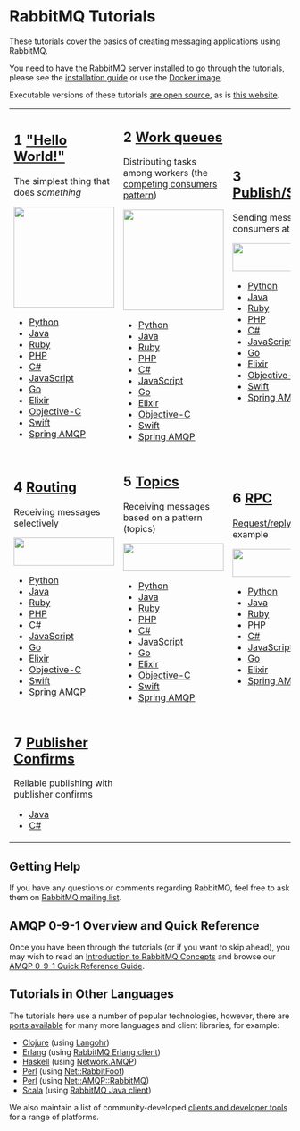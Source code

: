 <!--
Copyright (c) 2007-2020 VMware, Inc. or its affiliates.

All rights reserved. This program and the accompanying materials
are made available under the terms of the under the Apache License,
Version 2.0 (the "License”); you may not use this file except in compliance
with the License. You may obtain a copy of the License at

https://www.apache.org/licenses/LICENSE-2.0

Unless required by applicable law or agreed to in writing, software
distributed under the License is distributed on an "AS IS" BASIS,
WITHOUT WARRANTIES OR CONDITIONS OF ANY KIND, either express or implied.
See the License for the specific language governing permissions and
limitations under the License.
-->

# RabbitMQ Tutorials 

These tutorials cover the basics of creating messaging
applications using RabbitMQ.

You need to have the RabbitMQ server installed to go through
the tutorials, please see the [installation guide](download.html) or
use the [Docker image](https://registry.hub.docker.com/_/rabbitmq/).

Executable versions of these tutorials [are open source](https://github.com/rabbitmq/rabbitmq-tutorials),
as is [this website](https://github.com/rabbitmq/rabbitmq-website).

<table id="tutorials">
  <tr>
  <td id="tutorial-one">
    <h2><span class="tute-num">1</span> <a href="/tutorials/tutorial-one-python.html">"Hello World!"</a></h2>
    <p>
      The simplest thing that does <em>something</em>
    </p>
    <p><img src="/img/tutorials/python-one.png" width="180"  /></p>
    <ul>
      <li><a href="/tutorials/tutorial-one-python.html">Python</a></li>
      <li><a href="/tutorials/tutorial-one-java.html">Java</a></li>
      <li><a href="/tutorials/tutorial-one-ruby.html">Ruby</a></li>
      <li><a href="/tutorials/tutorial-one-php.html">PHP</a></li>
      <li><a href="/tutorials/tutorial-one-dotnet.html">C#</a></li>
      <li><a href="/tutorials/tutorial-one-javascript.html">JavaScript</a></li>
      <li><a href="/tutorials/tutorial-one-go.html">Go</a></li>
      <li><a href="/tutorials/tutorial-one-elixir.html">Elixir</a></li>
      <li><a href="/tutorials/tutorial-one-objectivec.html">Objective-C</a></li>
      <li><a href="/tutorials/tutorial-one-swift.html">Swift</a></li>
      <li><a href="/tutorials/tutorial-one-spring-amqp.html">Spring AMQP</a></li>
    </ul>
  </td>

  <td id="tutorial-two">
    <h2><span class="tute-num">2</span> <a href="/tutorials/tutorial-two-python.html">Work queues</a></h2>
    <p>
      Distributing tasks among workers (the <a href="http://www.enterpriseintegrationpatterns.com/patterns/messaging/CompetingConsumers.html">competing consumers pattern</a>)
    </p>
    <p><img src="/img/tutorials/python-two.png" width="180" /></p>
    <ul>
        <li><a href="/tutorials/tutorial-two-python.html">Python</a></li>
        <li><a href="/tutorials/tutorial-two-java.html">Java</a></li>
        <li><a href="/tutorials/tutorial-two-ruby.html">Ruby</a></li>
        <li><a href="/tutorials/tutorial-two-php.html">PHP</a></li>
        <li><a href="/tutorials/tutorial-two-dotnet.html">C#</a></li>
        <li><a href="/tutorials/tutorial-two-javascript.html">JavaScript</a></li>
        <li><a href="/tutorials/tutorial-two-go.html">Go</a></li>
        <li><a href="/tutorials/tutorial-two-elixir.html">Elixir</a></li>
        <li><a href="/tutorials/tutorial-two-objectivec.html">Objective-C</a></li>
        <li><a href="/tutorials/tutorial-two-swift.html">Swift</a></li>
        <li><a href="/tutorials/tutorial-two-spring-amqp.html">Spring AMQP</a></li>
    </ul>
  </td>

  <td id="tutorial-three">
    <h2><span class="tute-num">3</span> <a href="/tutorials/tutorial-three-python.html">Publish/Subscribe</a></h2>
    <p>
      Sending messages to many consumers at once
    </p>
    <p><img src="/img/tutorials/python-three.png" height="50" width="180" /></p>
    <ul>
      <li><a href="/tutorials/tutorial-three-python.html">Python</a></li>
      <li><a href="/tutorials/tutorial-three-java.html">Java</a></li>
      <li><a href="/tutorials/tutorial-three-ruby.html">Ruby</a></li>
      <li><a href="/tutorials/tutorial-three-php.html">PHP</a></li>
      <li><a href="/tutorials/tutorial-three-dotnet.html">C#</a></li>
      <li><a href="/tutorials/tutorial-three-javascript.html">JavaScript</a></li>
      <li><a href="/tutorials/tutorial-three-go.html">Go</a></li>
      <li><a href="/tutorials/tutorial-three-elixir.html">Elixir</a></li>
      <li><a href="/tutorials/tutorial-three-objectivec.html">Objective-C</a></li>
      <li><a href="/tutorials/tutorial-three-swift.html">Swift</a></li>
      <li><a href="/tutorials/tutorial-three-spring-amqp.html">Spring AMQP</a></li>
    </ul>
  </td>
  </tr>

  <tr>
  <td id="tutorial-four">
    <h2><span class="tute-num">4</span> <a href="/tutorials/tutorial-four-python.html">Routing</a></h2>
    <p>
      Receiving messages selectively
    </p>
    <p><img src="/img/tutorials/python-four.png" height="50" width="180" /></p>
    <ul>
      <li><a href="/tutorials/tutorial-four-python.html">Python</a></li>
      <li><a href="/tutorials/tutorial-four-java.html">Java</a></li>
      <li><a href="/tutorials/tutorial-four-ruby.html">Ruby</a></li>
      <li><a href="/tutorials/tutorial-four-php.html">PHP</a></li>
      <li><a href="/tutorials/tutorial-four-dotnet.html">C#</a></li>
      <li><a href="/tutorials/tutorial-four-javascript.html">JavaScript</a></li>
      <li><a href="/tutorials/tutorial-four-go.html">Go</a></li>
      <li><a href="/tutorials/tutorial-four-elixir.html">Elixir</a></li>
      <li><a href="/tutorials/tutorial-four-objectivec.html">Objective-C</a></li>
      <li><a href="/tutorials/tutorial-four-swift.html">Swift</a></li>
      <li><a href="/tutorials/tutorial-four-spring-amqp.html">Spring AMQP</a></li>
    </ul>
  </td>

  <td id="tutorial-five">
    <h2><span class="tute-num">5</span> <a href="/tutorials/tutorial-five-python.html">Topics</a></h2>
    <p>
      Receiving messages based on a pattern (topics)
    </p>
    <p><img src="/img/tutorials/python-five.png" height="50" width="180" /></p>
    <ul>
      <li><a href="/tutorials/tutorial-five-python.html">Python</a></li>
      <li><a href="/tutorials/tutorial-five-java.html">Java</a></li>
      <li><a href="/tutorials/tutorial-five-ruby.html">Ruby</a></li>
      <li><a href="/tutorials/tutorial-five-php.html">PHP</a></li>
      <li><a href="/tutorials/tutorial-five-dotnet.html">C#</a></li>
      <li><a href="/tutorials/tutorial-five-javascript.html">JavaScript</a></li>
      <li><a href="/tutorials/tutorial-five-go.html">Go</a></li>
      <li><a href="/tutorials/tutorial-five-elixir.html">Elixir</a></li>
      <li><a href="/tutorials/tutorial-five-objectivec.html">Objective-C</a></li>
      <li><a href="/tutorials/tutorial-five-swift.html">Swift</a></li>
      <li><a href="/tutorials/tutorial-five-spring-amqp.html">Spring AMQP</a></li>
    </ul>
  </td>

  <td id="tutorial-six">
    <h2><span class="tute-num">6</span> <a href="/tutorials/tutorial-six-python.html">RPC</a></h2>
    <p>
      <a href="http://www.enterpriseintegrationpatterns.com/patterns/messaging/RequestReply.html">Request/reply pattern</a> example
    </p>
    <p><img src="/img/tutorials/python-six.png" height="50" width="180" /></p>
    <ul>
      <li><a href="/tutorials/tutorial-six-python.html">Python</a></li>
      <li><a href="/tutorials/tutorial-six-java.html">Java</a></li>
      <li><a href="/tutorials/tutorial-six-ruby.html">Ruby</a></li>
      <li><a href="/tutorials/tutorial-six-php.html">PHP</a></li>
      <li><a href="/tutorials/tutorial-six-dotnet.html">C#</a></li>
      <li><a href="/tutorials/tutorial-six-javascript.html">JavaScript</a></li>
      <li><a href="/tutorials/tutorial-six-go.html">Go</a></li>
      <li><a href="/tutorials/tutorial-six-elixir.html">Elixir</a></li>
      <li><a href="/tutorials/tutorial-six-spring-amqp.html">Spring AMQP</a></li>
    </ul>
  </td>
  </tr>
  <tr>
  <td id="tutorial-seven">
    <h2><span class="tute-num">7</span> <a href="/tutorials/tutorial-seven-java.html">Publisher Confirms</a></h2>
    <p>
      Reliable publishing with publisher confirms
    </p>
    <ul>
      <li><a href="/tutorials/tutorial-seven-java.html">Java</a></li>
      <li><a href="/tutorials/tutorial-seven-dotnet.html">C#</a></li>
    </ul>
  </td>
  <td class="tutorial-empty"></td>
  <td class="tutorial-empty"></td>
  </tr>
</table>


## Getting Help

If you have any questions or comments regarding RabbitMQ, feel free to
ask them on [RabbitMQ mailing list](https://groups.google.com/forum/#!forum/rabbitmq-users).


## AMQP 0-9-1 Overview and Quick Reference

Once you have been through the tutorials (or if you want to
skip ahead), you may wish to read an
[Introduction to RabbitMQ Concepts](/tutorials/amqp-concepts.html)
and browse our
[AMQP 0-9-1 Quick Reference Guide](amqp-0-9-1-quickref.html).


## Tutorials in Other Languages

The tutorials here use a number of popular technologies,
however, there are [ports available](https://github.com/rabbitmq/rabbitmq-tutorials) for
many more languages and client libraries, for example:

 * [Clojure](https://github.com/rabbitmq/rabbitmq-tutorials/tree/master/clojure) (using [Langohr](http://clojurerabbitmq.info))
 * [Erlang](https://github.com/rabbitmq/rabbitmq-tutorials/tree/master/erlang) (using [RabbitMQ Erlang client](https://github.com/rabbitmq/rabbitmq-erlang-client))
 * [Haskell](https://github.com/rabbitmq/rabbitmq-tutorials/tree/master/haskell) (using [Network.AMQP](http://hackage.haskell.org/package/amqp))
 * [Perl](https://github.com/rabbitmq/rabbitmq-tutorials/tree/master/perl) (using [Net::RabbitFoot](https://github.com/cooldaemon/RabbitFoot))
 * [Perl](https://github.com/oylenshpeegul/RabbitMQ-Tutorial-Perl) (using [Net::AMQP::RabbitMQ](http://p3rl.org/Net::AMQP::RabbitMQ))
 * [Scala](https://github.com/rabbitmq/rabbitmq-tutorials/tree/master/scala) (using [RabbitMQ Java client](https://www.rabbitmq.com/api-guide.html))

We also maintain a list of community-developed [clients and developer tools](/devtools.html)
for a range of platforms.

